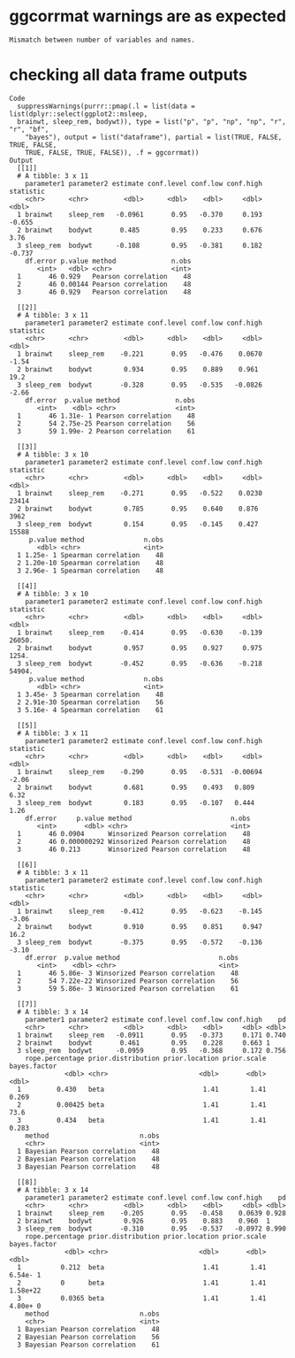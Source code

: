 # ggcorrmat warnings are as expected

    Mismatch between number of variables and names.

# checking all data frame outputs

    Code
      suppressWarnings(purrr::pmap(.l = list(data = list(dplyr::select(ggplot2::msleep,
      brainwt, sleep_rem, bodywt)), type = list("p", "p", "np", "np", "r", "r", "bf",
        "bayes"), output = list("dataframe"), partial = list(TRUE, FALSE, TRUE, FALSE,
        TRUE, FALSE, TRUE, FALSE)), .f = ggcorrmat))
    Output
      [[1]]
      # A tibble: 3 x 11
        parameter1 parameter2 estimate conf.level conf.low conf.high statistic
        <chr>      <chr>         <dbl>      <dbl>    <dbl>     <dbl>     <dbl>
      1 brainwt    sleep_rem   -0.0961       0.95   -0.370     0.193    -0.655
      2 brainwt    bodywt       0.485        0.95    0.233     0.676     3.76 
      3 sleep_rem  bodywt      -0.108        0.95   -0.381     0.182    -0.737
        df.error p.value method              n.obs
           <int>   <dbl> <chr>               <int>
      1       46 0.929   Pearson correlation    48
      2       46 0.00144 Pearson correlation    48
      3       46 0.929   Pearson correlation    48
      
      [[2]]
      # A tibble: 3 x 11
        parameter1 parameter2 estimate conf.level conf.low conf.high statistic
        <chr>      <chr>         <dbl>      <dbl>    <dbl>     <dbl>     <dbl>
      1 brainwt    sleep_rem    -0.221       0.95   -0.476    0.0670     -1.54
      2 brainwt    bodywt        0.934       0.95    0.889    0.961      19.2 
      3 sleep_rem  bodywt       -0.328       0.95   -0.535   -0.0826     -2.66
        df.error  p.value method              n.obs
           <int>    <dbl> <chr>               <int>
      1       46 1.31e- 1 Pearson correlation    48
      2       54 2.75e-25 Pearson correlation    56
      3       59 1.99e- 2 Pearson correlation    61
      
      [[3]]
      # A tibble: 3 x 10
        parameter1 parameter2 estimate conf.level conf.low conf.high statistic
        <chr>      <chr>         <dbl>      <dbl>    <dbl>     <dbl>     <dbl>
      1 brainwt    sleep_rem    -0.271       0.95   -0.522    0.0230     23414
      2 brainwt    bodywt        0.785       0.95    0.640    0.876       3962
      3 sleep_rem  bodywt        0.154       0.95   -0.145    0.427      15588
         p.value method               n.obs
           <dbl> <chr>                <int>
      1 1.25e- 1 Spearman correlation    48
      2 1.20e-10 Spearman correlation    48
      3 2.96e- 1 Spearman correlation    48
      
      [[4]]
      # A tibble: 3 x 10
        parameter1 parameter2 estimate conf.level conf.low conf.high statistic
        <chr>      <chr>         <dbl>      <dbl>    <dbl>     <dbl>     <dbl>
      1 brainwt    sleep_rem    -0.414       0.95   -0.630    -0.139    26050.
      2 brainwt    bodywt        0.957       0.95    0.927     0.975     1254.
      3 sleep_rem  bodywt       -0.452       0.95   -0.636    -0.218    54904.
         p.value method               n.obs
           <dbl> <chr>                <int>
      1 3.45e- 3 Spearman correlation    48
      2 2.91e-30 Spearman correlation    56
      3 5.16e- 4 Spearman correlation    61
      
      [[5]]
      # A tibble: 3 x 11
        parameter1 parameter2 estimate conf.level conf.low conf.high statistic
        <chr>      <chr>         <dbl>      <dbl>    <dbl>     <dbl>     <dbl>
      1 brainwt    sleep_rem    -0.290       0.95   -0.531  -0.00694     -2.06
      2 brainwt    bodywt        0.681       0.95    0.493   0.809        6.32
      3 sleep_rem  bodywt        0.183       0.95   -0.107   0.444        1.26
        df.error     p.value method                         n.obs
           <int>       <dbl> <chr>                          <int>
      1       46 0.0904      Winsorized Pearson correlation    48
      2       46 0.000000292 Winsorized Pearson correlation    48
      3       46 0.213       Winsorized Pearson correlation    48
      
      [[6]]
      # A tibble: 3 x 11
        parameter1 parameter2 estimate conf.level conf.low conf.high statistic
        <chr>      <chr>         <dbl>      <dbl>    <dbl>     <dbl>     <dbl>
      1 brainwt    sleep_rem    -0.412       0.95   -0.623    -0.145     -3.06
      2 brainwt    bodywt        0.910       0.95    0.851     0.947     16.2 
      3 sleep_rem  bodywt       -0.375       0.95   -0.572    -0.136     -3.10
        df.error  p.value method                         n.obs
           <int>    <dbl> <chr>                          <int>
      1       46 5.86e- 3 Winsorized Pearson correlation    48
      2       54 7.22e-22 Winsorized Pearson correlation    56
      3       59 5.86e- 3 Winsorized Pearson correlation    61
      
      [[7]]
      # A tibble: 3 x 14
        parameter1 parameter2 estimate conf.level conf.low conf.high    pd
        <chr>      <chr>         <dbl>      <dbl>    <dbl>     <dbl> <dbl>
      1 brainwt    sleep_rem   -0.0911       0.95   -0.373     0.171 0.740
      2 brainwt    bodywt       0.461        0.95    0.228     0.663 1    
      3 sleep_rem  bodywt      -0.0959       0.95   -0.368     0.172 0.756
        rope.percentage prior.distribution prior.location prior.scale bayes.factor
                  <dbl> <chr>                       <dbl>       <dbl>        <dbl>
      1         0.430   beta                         1.41        1.41        0.269
      2         0.00425 beta                         1.41        1.41       73.6  
      3         0.434   beta                         1.41        1.41        0.283
        method                       n.obs
        <chr>                        <int>
      1 Bayesian Pearson correlation    48
      2 Bayesian Pearson correlation    48
      3 Bayesian Pearson correlation    48
      
      [[8]]
      # A tibble: 3 x 14
        parameter1 parameter2 estimate conf.level conf.low conf.high    pd
        <chr>      <chr>         <dbl>      <dbl>    <dbl>     <dbl> <dbl>
      1 brainwt    sleep_rem    -0.205       0.95   -0.458    0.0639 0.928
      2 brainwt    bodywt        0.926       0.95    0.883    0.960  1    
      3 sleep_rem  bodywt       -0.310       0.95   -0.537   -0.0972 0.990
        rope.percentage prior.distribution prior.location prior.scale bayes.factor
                  <dbl> <chr>                       <dbl>       <dbl>        <dbl>
      1          0.212  beta                         1.41        1.41     6.54e- 1
      2          0      beta                         1.41        1.41     1.58e+22
      3          0.0365 beta                         1.41        1.41     4.80e+ 0
        method                       n.obs
        <chr>                        <int>
      1 Bayesian Pearson correlation    48
      2 Bayesian Pearson correlation    56
      3 Bayesian Pearson correlation    61
      


